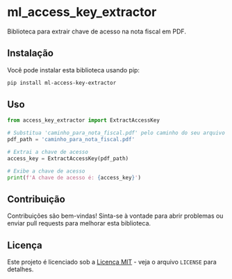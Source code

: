 # ml_access_key_extractor

Biblioteca para extrair chave de acesso na nota fiscal em PDF.

## Instalação

Você pode instalar esta biblioteca usando pip:

```bash
pip install ml-access-key-extractor
```

## Uso

```python
from access_key_extractor import ExtractAccessKey

# Substitua 'caminho_para_nota_fiscal.pdf' pelo caminho do seu arquivo PDF
pdf_path = 'caminho_para_nota_fiscal.pdf'

# Extrai a chave de acesso
access_key = ExtractAccessKey(pdf_path)

# Exibe a chave de acesso
print(f'A chave de acesso é: {access_key}')
```

## Contribuição

Contribuições são bem-vindas! Sinta-se à vontade para abrir problemas ou enviar pull requests para melhorar esta biblioteca.

## Licença

Este projeto é licenciado sob a [Licença MIT](https://chat.openai.com/c/LICENSE) - veja o arquivo `LICENSE` para detalhes.
